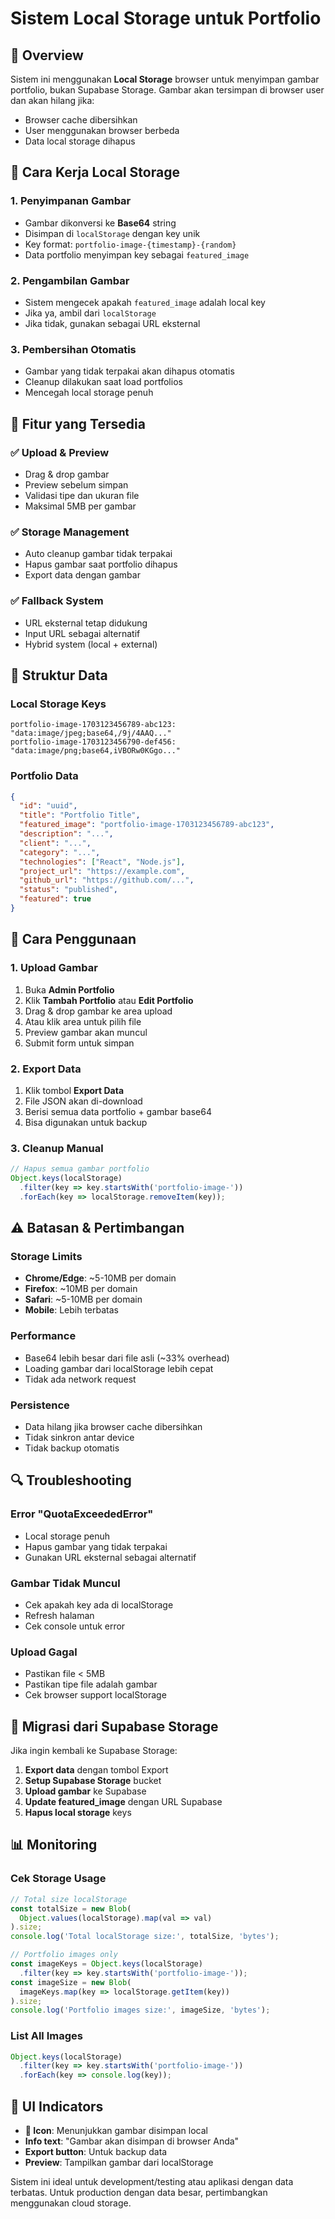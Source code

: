 # Sistem Local Storage untuk Portfolio

## **🎯 Overview**

Sistem ini menggunakan **Local Storage** browser untuk menyimpan gambar portfolio, bukan Supabase Storage. Gambar akan tersimpan di browser user dan akan hilang jika:
- Browser cache dibersihkan
- User menggunakan browser berbeda
- Data local storage dihapus

## **💾 Cara Kerja Local Storage**

### **1. Penyimpanan Gambar**
- Gambar dikonversi ke **Base64** string
- Disimpan di `localStorage` dengan key unik
- Key format: `portfolio-image-{timestamp}-{random}`
- Data portfolio menyimpan key sebagai `featured_image`

### **2. Pengambilan Gambar**
- Sistem mengecek apakah `featured_image` adalah local key
- Jika ya, ambil dari `localStorage`
- Jika tidak, gunakan sebagai URL eksternal

### **3. Pembersihan Otomatis**
- Gambar yang tidak terpakai akan dihapus otomatis
- Cleanup dilakukan saat load portfolios
- Mencegah local storage penuh

## **🔧 Fitur yang Tersedia**

### **✅ Upload & Preview**
- Drag & drop gambar
- Preview sebelum simpan
- Validasi tipe dan ukuran file
- Maksimal 5MB per gambar

### **✅ Storage Management**
- Auto cleanup gambar tidak terpakai
- Hapus gambar saat portfolio dihapus
- Export data dengan gambar

### **✅ Fallback System**
- URL eksternal tetap didukung
- Input URL sebagai alternatif
- Hybrid system (local + external)

## **📁 Struktur Data**

### **Local Storage Keys**
```
portfolio-image-1703123456789-abc123: "data:image/jpeg;base64,/9j/4AAQ..."
portfolio-image-1703123456790-def456: "data:image/png;base64,iVBORw0KGgo..."
```

### **Portfolio Data**
```json
{
  "id": "uuid",
  "title": "Portfolio Title",
  "featured_image": "portfolio-image-1703123456789-abc123",
  "description": "...",
  "client": "...",
  "category": "...",
  "technologies": ["React", "Node.js"],
  "project_url": "https://example.com",
  "github_url": "https://github.com/...",
  "status": "published",
  "featured": true
}
```

## **🚀 Cara Penggunaan**

### **1. Upload Gambar**
1. Buka **Admin Portfolio**
2. Klik **Tambah Portfolio** atau **Edit Portfolio**
3. Drag & drop gambar ke area upload
4. Atau klik area untuk pilih file
5. Preview gambar akan muncul
6. Submit form untuk simpan

### **2. Export Data**
1. Klik tombol **Export Data**
2. File JSON akan di-download
3. Berisi semua data portfolio + gambar base64
4. Bisa digunakan untuk backup

### **3. Cleanup Manual**
```javascript
// Hapus semua gambar portfolio
Object.keys(localStorage)
  .filter(key => key.startsWith('portfolio-image-'))
  .forEach(key => localStorage.removeItem(key));
```

## **⚠️ Batasan & Pertimbangan**

### **Storage Limits**
- **Chrome/Edge**: ~5-10MB per domain
- **Firefox**: ~10MB per domain
- **Safari**: ~5-10MB per domain
- **Mobile**: Lebih terbatas

### **Performance**
- Base64 lebih besar dari file asli (~33% overhead)
- Loading gambar dari localStorage lebih cepat
- Tidak ada network request

### **Persistence**
- Data hilang jika browser cache dibersihkan
- Tidak sinkron antar device
- Tidak backup otomatis

## **🔍 Troubleshooting**

### **Error "QuotaExceededError"**
- Local storage penuh
- Hapus gambar yang tidak terpakai
- Gunakan URL eksternal sebagai alternatif

### **Gambar Tidak Muncul**
- Cek apakah key ada di localStorage
- Refresh halaman
- Cek console untuk error

### **Upload Gagal**
- Pastikan file < 5MB
- Pastikan tipe file adalah gambar
- Cek browser support localStorage

## **🔄 Migrasi dari Supabase Storage**

Jika ingin kembali ke Supabase Storage:

1. **Export data** dengan tombol Export
2. **Setup Supabase Storage** bucket
3. **Upload gambar** ke Supabase
4. **Update featured_image** dengan URL Supabase
5. **Hapus local storage** keys

## **📊 Monitoring**

### **Cek Storage Usage**
```javascript
// Total size localStorage
const totalSize = new Blob(
  Object.values(localStorage).map(val => val)
).size;
console.log('Total localStorage size:', totalSize, 'bytes');

// Portfolio images only
const imageKeys = Object.keys(localStorage)
  .filter(key => key.startsWith('portfolio-image-'));
const imageSize = new Blob(
  imageKeys.map(key => localStorage.getItem(key))
).size;
console.log('Portfolio images size:', imageSize, 'bytes');
```

### **List All Images**
```javascript
Object.keys(localStorage)
  .filter(key => key.startsWith('portfolio-image-'))
  .forEach(key => console.log(key));
```

## **🎨 UI Indicators**

- **💾 Icon**: Menunjukkan gambar disimpan local
- **Info text**: "Gambar akan disimpan di browser Anda"
- **Export button**: Untuk backup data
- **Preview**: Tampilkan gambar dari localStorage

Sistem ini ideal untuk development/testing atau aplikasi dengan data terbatas. Untuk production dengan data besar, pertimbangkan menggunakan cloud storage.

